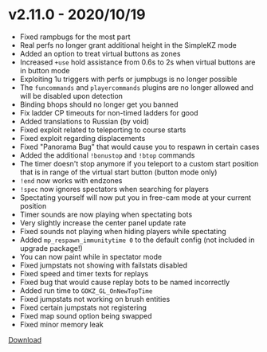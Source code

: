 # v2.11.0 - 2020/10/19

* Fixed rampbugs for the most part
* Real perfs no longer grant additional height in the SimpleKZ mode
* Added an option to treat virtual buttons as zones
* Increased `+use` hold assistance from 0.6s to 2s when virtual buttons are in button mode
* Exploiting 1u triggers with perfs or jumpbugs is no longer possible
* The `funcommands` and `playercommands` plugins are no longer allowed and will be disabled upon detection
* Binding bhops should no longer get you banned
* Fix ladder CP timeouts for non-timed ladders for good
* Added translations to Russian (by void)
* Fixed exploit related to teleporting to course starts
* Fixed exploit regarding displacements
* Fixed "Panorama Bug" that would cause you to respawn in certain cases
* Added the additional `!bonustop` and `!btop` commands
* The timer doesn't stop anymore if you teleport to a custom start position that is in range of the virtual start button (button mode only)
* `!end` now works with endzones
* `!spec` now ignores spectators when searching for players
* Spectating yourself will now put you in free-cam mode at your current position
* Timer sounds are now playing when spectating bots
* Very slightly increase the center panel update rate
* Fixed sounds not playing when hiding players while spectating
* Added `mp_respawn_immunitytime 0` to the default config (not included in upgrade package!)
* You can now paint while in spectator mode
* Fixed jumpstats not showing with failstats disabled
* Fixed speed and timer texts for replays
* Fixed bug that would cause replay bots to be named incorrectly
* Added run time to `GOKZ_GL_OnNewTopTime`
* Fixed jumpstats not working on brush entities
* Fixed certain jumpstats not registering
* Fixed map sound option being swapped
* Fixed minor memory leak

[Download](https://bitbucket.org/kztimerglobalteam/gokz/downloads)